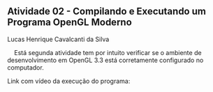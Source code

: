 <h2>Atividade 02 - Compilando e Executando um Programa OpenGL Moderno</h2>
<p>Lucas Henrique Cavalcanti da Silva</p>
<p>&nbsp&nbsp&nbsp Está segunda atividade tem por intuito verificar se o ambiente de desenvolvimento em OpenGL 3.3 está corretamente configurado no computador.</p>
<p>Link com vídeo da execução do programa:</p>
<a href="https://www.youtube.com/watch?v=HVdfIfb5DYA"</a>
